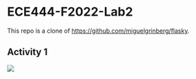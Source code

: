 # ECE444-F2022-Lab2
This repo is a clone of https://github.com/miguelgrinberg/flasky.

## Activity 1
![](images/Activity1.png)